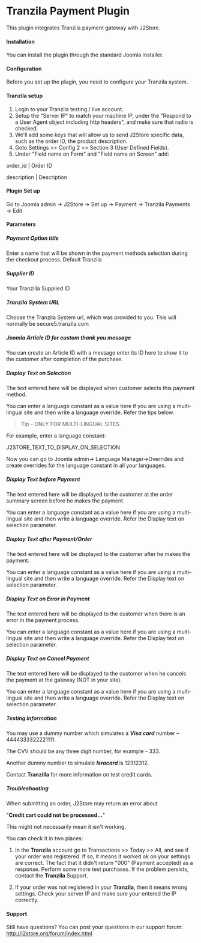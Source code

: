 # Tranzila Payment Plugin

This plugin integrates Tranzila payment gateway with J2Store.

#### Installation
You can install the plugin through the standard Joomla installer.

#### Configuration
Before you set up the plugin, you need to configure your Tranzila system.

#### Tranzila setup
1. Login to your Tranzila testing / live account.
2. Setup the "Server IP" to match your machine IP, under the "Respond to a User Agent object including http headers", and make sure that radio is checked.
3. We'll add some keys that will allow us to send J2Store specific data, such as the order ID, the product description.
4. Goto Settings >> Config 2 >> Section 3 (User Defined Fields).
5. Under "Field name on Form" and "Field name on Screen" add:

order_id | Order ID 

description | Description 

#### Plugin Set up
Go to Joomla admin → J2Store → Set up → Payment → Tranzila Payments → Edit

#### Parameters
##### Payment Option title
Enter a name that will be shown in the payment methods
selection during the checkout process. Default Tranzila

##### Supplier ID
Your Tranzilla Supplied ID

##### Tranzila System URL
Choose the Tranzila System url, which was provided to you. This
will normally be secure5.tranzila.com

##### Joomla Article ID for custom thank you message
You can create an Article ID with a message enter its ID here to show it to the customer after completion of the purchase.

##### Display Text on Selection
The text entered here will be displayed when customer selects this payment method. 

You can enter a language constant as a value here if you are using a multi-lingual site and then write a language override. Refer the tips below.

>Tip - ONLY FOR MULTI-LINGUAL SITES

For example, enter a language constant: 

J2STORE_TEXT_TO_DISPLAY_ON_SELECTION 

Now you can go to Joomla admin-> Language Manager->Overrides and create overrides for the language constant in all your languages. 

##### Display Text before Payment
The text entered here will be displayed to the customer at the order summary screen before he makes the payment. 

You can enter a language constant as a value here if you are using a multi-lingual site and then write a language override. Refer the Display text on selection parameter. 

##### Display Text after Payment/Order
The text entered here will be displayed to the customer after he makes the payment. 

You can enter a language constant as a value here if you are using a multi-lingual site and then write a language override. Refer the Display text on selection parameter.

##### Display Text on Error in Payment
The text entered here will be displayed to the customer when there is an error in the payment process.

You can enter a language constant as a value here if you are using a multi-lingual site and then write a language override. Refer the Display text on selection parameter.

##### Display Text on Cancel Payment
The text entered here will be displayed to the customer when he cancels the payment at the gateway (NOT in your site).

You can enter a language constant as a value here if you are using a multi-lingual site and then write a language override. Refer the Display text on selection parameter.

##### Testing Information
You may use a dummy number which simulates a ***Visa card*** number – 4444333322221111.

The CVV should be any three digit number, for example - 333.

Another dummy number to simulate ***Isracard*** is 12312312.

Contact **Tranzilla** for more information on test credit cards.

##### Troubleshooting
When submitting an order, J2Store may return an error about

"**Credit cart could not be processed...**" 

This might not necessarily mean it isn't working. 

You can check it in two places:

1) In the **Tranzila** account go to Transactions >> Today >> All, and see if your order was registered. If so, it means it worked ok on your settings are correct. The fact that it didn't return "000" (Payment accepted) as a response. Perform some more test purchases. If the problem persists, contact the **Tranzila** Support.

2) If your order was not registered in your **Tranzila**, then it means wrong settings. Check your server IP and make sure your entered the IP correctly.

#### Support
Still have questions? You can post your questions in our support forum: http://j2store.org/forum/index.html

